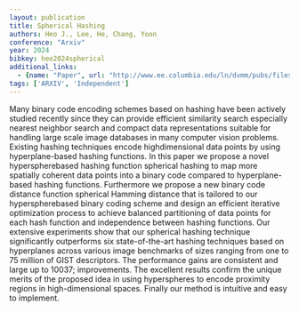```yaml
---
layout: publication
title: Spherical Hashing
authors: Heo J., Lee, He, Chang, Yoon
conference: "Arxiv"
year: 2024
bibkey: heo2024spherical
additional_links:
  - {name: "Paper", url: "http://www.ee.columbia.edu/ln/dvmm/pubs/files/Spherical_Hashing.pdf"}
tags: ['ARXIV', 'Independent']
---
```

Many binary code encoding schemes based on hashing have been actively studied recently since they can provide efficient similarity search especially nearest neighbor search and compact data representations suitable for handling large scale image databases in many computer vision problems. Existing hashing techniques encode highdimensional data points by using hyperplane-based hashing functions. In this paper we propose a novel hyperspherebased hashing function spherical hashing to map more spatially coherent data points into a binary code compared to hyperplane-based hashing functions. Furthermore we propose a new binary code distance function spherical Hamming distance that is tailored to our hyperspherebased binary coding scheme and design an efficient iterative optimization process to achieve balanced partitioning of data points for each hash function and independence between hashing functions. Our extensive experiments show that our spherical hashing technique significantly outperforms six state-of-the-art hashing techniques based on hyperplanes across various image benchmarks of sizes ranging from one to 75 million of GIST descriptors. The performance gains are consistent and large up to 10037; improvements. The excellent results confirm the unique merits of the proposed idea in using hyperspheres to encode proximity regions in high-dimensional spaces. Finally our method is intuitive and easy to implement.
